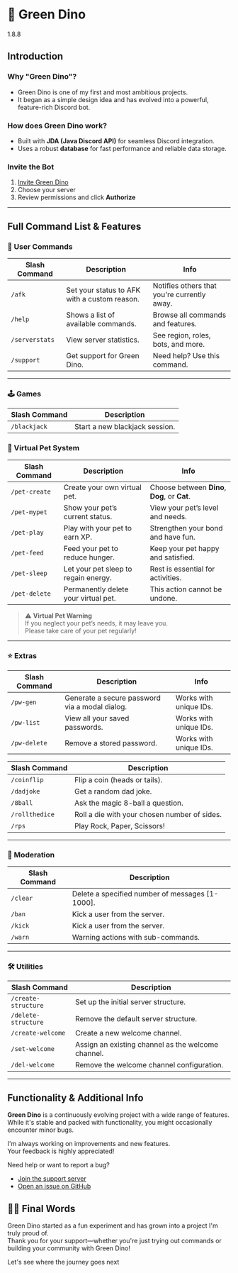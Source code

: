 # 🦖 Green Dino

<span class="badge stable">1.8.8</span>

## Introduction

### Why "Green Dino"?
- Green Dino is one of my first and most ambitious projects.
- It began as a simple design idea and has evolved into a powerful, feature-rich Discord bot.

### How does Green Dino work?
- Built with **JDA (Java Discord API)** for seamless Discord integration.
- Uses a robust **database** for fast performance and reliable data storage.

### Invite the Bot
1. [Invite Green Dino](https://discord.com/oauth2/authorize?client_id=1346868529151873128)
2. Choose your server
3. Review permissions and click **Authorize**

---

## Full Command List & Features

### 👤 User Commands

| Slash Command   | Description                                   | Info                                         |
|-----------------|-----------------------------------------------|----------------------------------------------|
| `/afk`          | Set your status to AFK with a custom reason.  | Notifies others that you're currently away.  |
| `/help`         | Shows a list of available commands.           | Browse all commands and features.            |
| `/serverstats`  | View server statistics.                       | See region, roles, bots, and more.           |
| `/support`      | Get support for Green Dino.                   | Need help? Use this command.                 |

---

### 🕹️ Games

| Slash Command   | Description                                   |
|-----------------|-----------------------------------------------|
| `/blackjack`    | Start a new blackjack session.                |

### 🐾 Virtual Pet System

| Slash Command   | Description                                   | Info                                         |
|-----------------|-----------------------------------------------|----------------------------------------------|
| `/pet-create`   | Create your own virtual pet.                  | Choose between **Dino**, **Dog**, or **Cat**.|
| `/pet-mypet`    | Show your pet’s current status.               | View your pet’s level and needs.             |
| `/pet-play`     | Play with your pet to earn XP.                | Strengthen your bond and have fun.           |
| `/pet-feed`     | Feed your pet to reduce hunger.               | Keep your pet happy and satisfied.           |
| `/pet-sleep`    | Let your pet sleep to regain energy.          | Rest is essential for activities.            |
| `/pet-delete`   | Permanently delete your virtual pet.          | This action cannot be undone.                |

> ⚠️ **Virtual Pet Warning**  
> If you neglect your pet’s needs, it may leave you.  
> Please take care of your pet regularly!

---

### ⭐ Extras

| Slash Command   | Description                                   | Info                                         |
|-----------------|-----------------------------------------------|----------------------------------------------|
| `/pw-gen`       | Generate a secure password via a modal dialog.| Works with unique IDs.                       |
| `/pw-list`      | View all your saved passwords.                | Works with unique IDs.                       |
| `/pw-delete`    | Remove a stored password.                     | Works with unique IDs.                       |

| Slash Command   | Description                                   |
|-----------------|-----------------------------------------------|
| `/coinflip`     | Flip a coin (heads or tails).                 |
| `/dadjoke`      | Get a random dad joke.                        |
| `/8ball`        | Ask the magic 8-ball a question.              |
| `/rollthedice`  | Roll a die with your chosen number of sides.  |
| `/rps`          | Play Rock, Paper, Scissors!                   |

---

### 🚨 Moderation

| Slash Command   | Description                                   |
|-----------------|-----------------------------------------------|
| `/clear`        | Delete a specified number of messages [1-1000].|
| `/ban`        | Kick a user from the server.                     |
| `/kick`        | Kick a user from the server.                    |
| `/warn`        | Warning actions with sub-commands.              |


---

### 🛠️ Utilities

| Slash Command        | Description                                   |
|----------------------|-----------------------------------------------|
| `/create-structure`  | Set up the initial server structure.          |
| `/delete-structure`  | Remove the default server structure.          |
| `/create-welcome`    | Create a new welcome channel.                 |
| `/set-welcome`       | Assign an existing channel as the welcome channel. |
| `/del-welcome`       | Remove the welcome channel configuration.      |

---

## Functionality & Additional Info

**Green Dino** is a continuously evolving project with a wide range of features.  
While it's stable and packed with functionality, you might occasionally encounter minor bugs.

I'm always working on improvements and new features.  
Your feedback is highly appreciated!

Need help or want to report a bug?  
- [Join the support server](https://discord.gg/JA8VnRttNU)  
- [Open an issue on GitHub](https://github.com/Refreryo/refreryo-revolution/issues)

## 🦖✨ Final Words

Green Dino started as a fun experiment and has grown into a project I'm truly proud of.  
Thank you for your support—whether you're just trying out commands or building your community with Green Dino!

Let's see where the journey goes next
